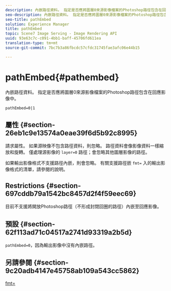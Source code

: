 ```yaml
---
description: 內嵌路徑資料。 指定是否應將圖層0來源影像檔案的Photoshop路徑包含在回應影像中。
seo-description: 內嵌路徑資料。 指定是否應將圖層0來源影像檔案的Photoshop路徑包含在回應影像中。
seo-title: pathEmbed
solution: Experience Manager
title: pathEmbed
topic: Scene7 Image Serving - Image Rendering API
uuid: 93e63c7c-c091-4bb1-baff-45706fd611ea
translation-type: tm+mt
source-git-commit: 7bc7b3a86fbcdc57cfdc31745fae3afc06e44b15

---
```



# pathEmbed{#pathembed}

內嵌路徑資料。 指定是否應將圖層0來源影像檔案的Photoshop路徑包含在回應影像中。

`pathEmbed=0|1`

## 屬性 {#section-26eb1c9e13574a0eae39f6d5b92c8995}

請求屬性。 如果源映像不包含路徑資料，則忽略。 路徑資料會像影像資料一樣縮放和旋轉。 僅處理源影像的 `layer=0` 路徑；會忽略其他圖層影像的路徑。

如果輸出影像格式不支援路徑內嵌，則會忽略。 有關支援路徑嵌 `fmt=` 入的輸出影像格式的清單，請參閱的說明。

## Restrictions {#section-697cddb79a1542bc8457d2f4f59eec69}

目前不支援將開放Photoshop路徑（不形成封閉回圈的路徑）內嵌至回應影像。

## 預設 {#section-62f113ad71c04517a2741d93319a2b5d}

`pathEmbed=0`，因為輸出影像中沒有內嵌路徑。

## 另請參閱 {#section-9c20adb4147e45758ab109a543cc5862}

[fmt=](../../../../../is-api/http-ref/image-serving-api-ref/c-http-protocol-reference/c-command-reference/r-is-http-fmt.md#reference-cdf10043423b45ba9fe15157fb3ae37a)
